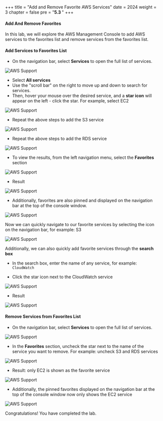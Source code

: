 +++
title = "Add and Remove Favorite AWS Services"
date = 2024
weight = 3
chapter = false
pre = "<b>5.3 </b>"
+++

#### Add And Remove Favorites

In this lab, we will explore the AWS Management Console to add AWS services to the favorites list and remove services from the favorites list.

#### Add Services to Favorites List

- On the navigation bar, select **Services** to open the full list of services.

![AWS Support](/images/5-console/5.3/1.png?width=90pc)

- Select **All services**
- Use the "scroll bar" on the right to move up and down to search for services.
- Then, hover your mouse over the desired service, and a **star icon** will appear on the left - click the star. For example, select EC2

![AWS Support](/images/5-console/5.3/2.png?width=90pc)

- Repeat the above steps to add the S3 service

![AWS Support](/images/5-console/5.3/3.png?width=90pc)

- Repeat the above steps to add the RDS service

![AWS Support](/images/5-console/5.3/4.png?width=90pc)

- To view the results, from the left navigation menu, select the **Favorites** section

![AWS Support](/images/5-console/5.3/5.png?width=90pc)

- Result

![AWS Support](/images/5-console/5.3/6.png?width=90pc)

- Additionally, favorites are also pinned and displayed on the navigation bar at the top of the console window.

![AWS Support](/images/5-console/5.3/7.png?width=90pc)

Now we can quickly navigate to our favorite services by selecting the icon on the navigation bar, for example: S3

![AWS Support](/images/5-console/5.3/12.png?width=90pc)

Additionally, we can also quickly add favorite services through the **search box**

- In the search box, enter the name of any service, for example: ```CloudWatch```

- Click the star icon next to the CloudWatch service

![AWS Support](/images/5-console/5.3/15.png?width=90pc)

- Result

![AWS Support](/images/5-console/5.3/16.png?width=90pc)

#### Remove Services from Favorites List

- On the navigation bar, select **Services** to open the full list of services.

![AWS Support](/images/5-console/5.3/8.png?width=90pc)

- In the **Favorites** section, uncheck the star next to the name of the service you want to remove. For example: uncheck S3 and RDS services

![AWS Support](/images/5-console/5.3/9.png?width=90pc)

- Result: only EC2 is shown as the favorite service

![AWS Support](/images/5-console/5.3/10.png?width=90pc)

- Additionally, the pinned favorites displayed on the navigation bar at the top of the console window now only shows the EC2 service

![AWS Support](/images/5-console/5.3/11.png?width=90pc)

Congratulations! You have completed the lab.